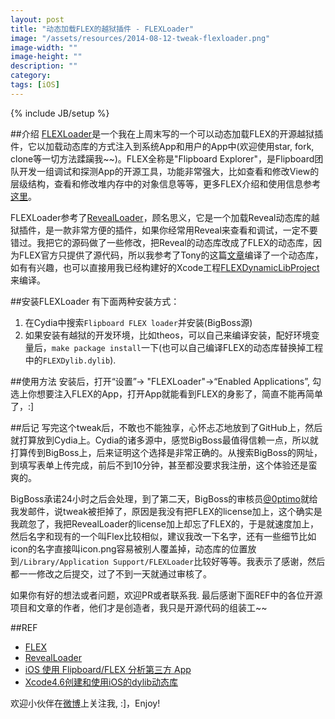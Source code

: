 ```yaml
---
layout: post
title: "动态加载FLEX的越狱插件 - FLEXLoader"
image: "/assets/resources/2014-08-12-tweak-flexloader.png"
image-width: ""
image-height: ""
description: ""
category: 
tags: [iOS]
---
```

{% include JB/setup %}

##介绍
[FLEXLoader](https://github.com/Flipboard/FLEX)是一个我在上周末写的一个可以动态加载FLEX的开源越狱插件，它以加载动态库的方式注入到系统App和用户的App中(欢迎使用star, fork, clone等一切方法蹂躏我~~)。FLEX全称是"Flipboard Explorer"，是Flipboard团队开发一组调试和探测App的开源工具，功能非常强大，比如查看和修改View的层级结构，查看和修改堆内存中的对象信息等等，更多FLEX介绍和使用信息参考[这里](https://github.com/Flipboard/FLEX)。

FLEXLoader参考了[RevealLoader](https://github.com/heardrwt/RevealLoader)，顾名思义，它是一个加载Reveal动态库的越狱插件，是一款非常方便的插件，如果你经常用Reveal来查看和调试，一定不要错过。我把它的源码做了一些修改，把Reveal的动态库改成了FLEX的动态库，因为FLEX官方只提供了源代码，所以我参考了Tony的这篇[文章](http://itony.me/774.html)编译了一个动态库，如有有兴趣，也可以直接用我已经构建好的Xcode工程[FLEXDynamicLibProject](https://github.com/qiaoxueshi/FLEXDynamicLibProject)来编译。

##安装FLEXLoader
有下面两种安装方式：  
1) 在Cydia中搜索`Flipboard FLEX loader`并安装(BigBoss源)  
2) 如果安装有越狱的开发环境，比如theos，可以自己来编译安装，配好环境变量后，`make package install`一下(也可以自己编译FLEX的动态库替换掉工程中的`FLEXDylib.dylib`).


##使用方法
安装后，打开“设置”-> "FLEXLoader"->“Enabled Applications”, 勾选上你想要注入FLEX的App，打开App就能看到FLEX的身影了，简直不能再简单了，:]

##后记
写完这个tweak后，不敢也不能独享，心怀忐忑地放到了GitHub上，然后就打算放到Cydia上。Cydia的诸多源中，感觉BigBoss最值得信赖一点，所以就打算传到BigBoss上，后来证明这个选择是非常正确的。从搜索BigBoss的网址，到填写表单上传完成，前后不到10分钟，甚至都没要求我注册，这个体验还是蛮爽的。

BigBoss承诺24小时之后会处理，到了第二天，BigBoss的审核员[@0ptimo](https://twitter.com/0ptimo)就给我发邮件，说tweak被拒掉了，原因是我没有把FLEX的license加上，这个确实是我疏忽了，我把RevealLoader的license加上却忘了FLEX的，于是就速度加上，然后名字和现有的一个叫Flex比较相似，建议我改一下名字，还有一些细节比如icon的名字直接叫icon.png容易被别人覆盖掉，动态库的位置放到`/Library/Application Support/FLEXLoader`比较好等等。我表示了感谢，然后都一一修改之后提交，过了不到一天就通过审核了。

如果你有好的想法或者问题，欢迎PR或者联系我. 最后感谢下面REF中的各位开源项目和文章的作者，他们才是创造者，我只是开源代码的组装工~~

##REF

* [FLEX](https://github.com/Flipboard/FLEX)
* [RevealLoader](https://github.com/heardrwt/RevealLoader)
* [iOS 使用 Flipboard/FLEX 分析第三方 App](http://itony.me/774.html)
* [Xcode4.6创建和使用iOS的dylib动态库](http://blog.csdn.net/hursing/article/details/8951958)

欢迎小伙伴在[微博](http://weibo.com/2js3)上关注我, :]，Enjoy! 

